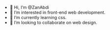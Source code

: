 - 👋 Hi, I’m @ZanAbdi
- 👀 I’m interested in front-end web development.
- 🌱 I’m currently learning css.
- 💞️ I’m looking to collaborate on web design.


<!---
ZanAbdi/ZanAbdi is a ✨ special ✨ repository because its `README.md` (this file) appears on your GitHub profile.
You can click the Preview link to take a look at your changes.
--->
